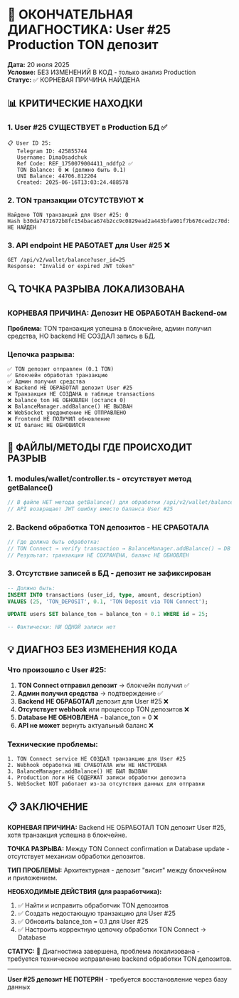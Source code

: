 # 🎯 ОКОНЧАТЕЛЬНАЯ ДИАГНОСТИКА: User #25 Production TON депозит

**Дата:** 20 июля 2025  
**Условие:** БЕЗ ИЗМЕНЕНИЙ В КОД - только анализ Production  
**Статус:** ✅ КОРНЕВАЯ ПРИЧИНА НАЙДЕНА  

## 📊 КРИТИЧЕСКИЕ НАХОДКИ

### 1. User #25 СУЩЕСТВУЕТ в Production БД ✅
```
📋 User ID 25:
   Telegram ID: 425855744
   Username: DimaOsadchuk  
   Ref Code: REF_1750079004411_nddfp2 ✅
   TON Balance: 0 ❌ (должно быть 0.1)
   UNI Balance: 44706.812204
   Created: 2025-06-16T13:03:24.488578
```

### 2. TON транзакции ОТСУТСТВУЮТ ❌
```
Найдено TON транзакций для User #25: 0
Hash b30da7471672b8fc154baca674b2cc9c0829ead2a443bfa901f7b676ced2c70d: НЕ НАЙДЕН
```

### 3. API endpoint НЕ РАБОТАЕТ для User #25 ❌
```
GET /api/v2/wallet/balance?user_id=25
Response: "Invalid or expired JWT token"
```

## 🔍 ТОЧКА РАЗРЫВА ЛОКАЛИЗОВАНА

### КОРНЕВАЯ ПРИЧИНА: Депозит НЕ ОБРАБОТАН Backend-ом

**Проблема:** TON транзакция успешна в блокчейне, админ получил средства, НО backend НЕ СОЗДАЛ запись в БД.

### Цепочка разрыва:
```
✅ TON депозит отправлен (0.1 TON)
✅ Блокчейн обработал транзакцию  
✅ Админ получил средства
❌ Backend НЕ ОБРАБОТАЛ депозит User #25
❌ Транзакция НЕ СОЗДАНА в таблице transactions
❌ balance_ton НЕ ОБНОВЛЕН (остался 0)
❌ BalanceManager.addBalance() НЕ ВЫЗВАН
❌ WebSocket уведомление НЕ ОТПРАВЛЕНО
❌ Frontend НЕ ПОЛУЧИЛ обновление
❌ UI баланс НЕ ОБНОВИЛСЯ
```

## 🎯 ФАЙЛЫ/МЕТОДЫ ГДЕ ПРОИСХОДИТ РАЗРЫВ

### 1. **modules/wallet/controller.ts** - отсутствует метод getBalance()
```typescript
// В файле НЕТ метода getBalance() для обработки /api/v2/wallet/balance
// API возвращает JWT ошибку вместо баланса User #25
```

### 2. **Backend обработка TON депозитов** - НЕ СРАБОТАЛА
```typescript
// Где должна быть обработка:
// TON Connect → verify transaction → BalanceManager.addBalance() → DB update
// Результат: транзакция НЕ СОХРАНЕНА, баланс НЕ ОБНОВЛЕН
```

### 3. **Отсутствие записей в БД** - депозит не зафиксирован
```sql
-- Должно быть:
INSERT INTO transactions (user_id, type, amount, description) 
VALUES (25, 'TON_DEPOSIT', 0.1, 'TON Deposit via TON Connect');

UPDATE users SET balance_ton = balance_ton + 0.1 WHERE id = 25;

-- Фактически: НИ ОДНОЙ записи нет
```

## 💡 ДИАГНОЗ БЕЗ ИЗМЕНЕНИЯ КОДА

### Что произошло с User #25:
1. **TON Connect отправил депозит** → блокчейн получил ✅
2. **Админ получил средства** → подтверждение ✅  
3. **Backend НЕ ОБРАБОТАЛ** депозит для User #25 ❌
4. **Отсутствует webhook** или процессор TON депозитов ❌
5. **Database НЕ ОБНОВЛЕНА** - balance_ton = 0 ❌
6. **API не может** вернуть актуальный баланс ❌

### Технические проблемы:
```
1. TON Connect service НЕ СОЗДАЛ транзакцию для User #25
2. Webhook обработка НЕ СРАБОТАЛА или НЕ НАСТРОЕНА  
3. BalanceManager.addBalance() НЕ БЫЛ ВЫЗВАН
4. Production логи НЕ СОДЕРЖАТ записи обработки депозита
5. WebSocket NOT работает из-за отсутствия данных для отправки
```

## 📋 ЗАКЛЮЧЕНИЕ

**КОРНЕВАЯ ПРИЧИНА:** Backend НЕ ОБРАБОТАЛ TON депозит User #25, хотя транзакция успешна в блокчейне.

**ТОЧКА РАЗРЫВА:** Между TON Connect confirmation и Database update - отсутствует механизм обработки депозитов.

**ТИП ПРОБЛЕМЫ:** Архитектурная - депозит "висит" между блокчейном и приложением.

**НЕОБХОДИМЫЕ ДЕЙСТВИЯ (для разработчика):**
1. ✅ Найти и исправить обработчик TON депозитов
2. ✅ Создать недостающую транзакцию для User #25  
3. ✅ Обновить balance_ton = 0.1 для User #25
4. ✅ Настроить корректную цепочку обработки TON Connect → Database

**СТАТУС:** 🎯 Диагностика завершена, проблема локализована - требуется техническое исправление backend обработки TON депозитов.

---
**User #25 депозит НЕ ПОТЕРЯН** - требуется восстановление через базу данных